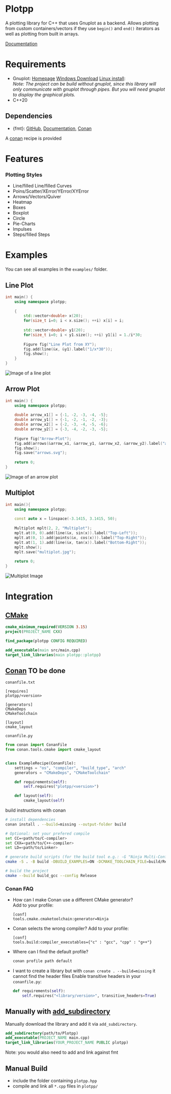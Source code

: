 Plotpp
======

A plotting library for C++ that uses Gnuplot as a backend.
Allows plotting from custom containers/vectors if they use `begin()` and `end()` iterators as well as plotting from built in arrays.

[Documentation](https://tobiaswallner.github.io/plotpp/)

Requirements
============
- Gnuplot: [Homepage](http://gnuplot.info/index.html) [Windows Download](https://sourceforge.net/projects/gnuplot/files/gnuplot/) [Linux install](https://riptutorial.com/gnuplot/example/11275/installation-or-setup):  
	*Note: The project can be build without gnuplot,
	since this library will only communicate with gnuplot through pipes. 
	But you will need gnuplot to display the graphical plots.*
- C++20


Dependencies
------------
- {fmt}: [GitHub](https://github.com/fmtlib/fmt), [Documentation](https://fmt.dev/11.0/), [Conan](https://conan.io/center/recipes/fmt?version=)

A [conan](https://conan.io/) recipe is provided

Features
========
### Plotting Styles
- Line/filled Line/filled Curves
- Poins/Scatter/XError/YError/XYError
- Arrows/Vectors/Quiver
- Heatmap
- Boxes
- Boxplot
- Circle
- Pie-Charts
- Impulses
- Steps/filled Steps

Examples
========

You can see all examples in the `examples/` folder.

Line Plot
---------

```C++
int main() {
	using namespace plotpp;
	
	{
		std::vector<double> x(20);
		for(size_t i=0; i < x.size(); ++i) x[i] = i;
		
		std::vector<double> y1(20);
		for(size_t i=0; i < y1.size(); ++i) y1[i] = 1./i*30;
		
		Figure fig("Line Plot from XY");
		fig.add(line(&x, &y1).label("1/x*30"));
		fig.show();
	}
}
```
![Image of a line plot](images/line-plot.png)

Arrow Plot
----------

```C++
int main() {
	using namespace plotpp;
	
	double arrow_x1[] = {-1, -2, -3, -4, -5};
	double arrow_y1[] = {-1, -2, -1, -2, -3};
	double arrow_x2[] = {-2, -3, -4, -5, -6};
	double arrow_y2[] = {-3, -4, -2, -3, -5};
	
	Figure fig("Arrow-Plot");
	fig.add(arrows(&arrow_x1, &arrow_y1, &arrow_x2, &arrow_y2).label("arrow plot"));
	fig.show();
	fig.save("arrows.svg");
	
    return 0;
}
```

![Image of an arrow plot](images/arrows.svg)

Multiplot
---------

```C++
int main(){
	using namespace plotpp;
	
	const auto x = linspace(-3.1415, 3.1415, 50);
	
	Multiplot mplt(2, 2, "Multiplot");
	mplt.at(0, 0).add(line(&x, sin(x)).label("Top-Left"));
	mplt.at(0, 1).add(points(&x, cos(x))).label("Top-Right"));
	mplt.at(1, 1).add(line(&x, tan(x)).label("Bottom-Right"));
	mplt.show();
	mplt.save("multiplot.jpg");
	
	return 0;
}
```

![Multiplot Image](images/multiplot.jpg)

Integration
===========

[CMake](https://cmake.org/)
---------------------------
```cmake
cmake_minimum_required(VERSION 3.15)
project(PROJECT_NAME CXX)

find_package(plotpp CONFIG REQUIRED)

add_executable(main src/main.cpp)
target_link_libraries(main plotpp::plotpp)
```

[Conan](https://conan.io/) **TO be done**
--------------------------
`conanfile.txt`
```conanfile
[requires]
plotpp/<version>

[generators]
CMakeDeps
CMakeToolchain

[layout]
cmake_layout
```

`conanfile.py`
```py
from conan import ConanFile
from conan.tools.cmake import cmake_layout


class ExampleRecipe(ConanFile):
    settings = "os", "compiler", "build_type", "arch"
    generators = "CMakeDeps", "CMakeToolchain"

    def requirements(self):
        self.requires("plotpp/<version>")

    def layout(self):
        cmake_layout(self)
```

build instructions with conan
```bash
# install dependencies
conan install . --build=missing --output-folder build

# Optional: set your prefered compile
set CC=<path/to/C-compiler>
set CXX=<path/to/C++-compiler>
set LD=<path/to/Linker>

# generate build scripts (for the build tool e.g.: -G "Ninja Multi-Config")
cmake -S . -B build -DBUILD_EXAMPLES=ON -DCMAKE_TOOLCHAIN_FILE=build/Release/generators/conan_toolchain.cmake

# build the project
cmake --build build_gcc --config Release
```

### Conan FAQ
+ 	How can I make Conan use a different CMake generator?  
	Add to your profile:
	```
	[conf]
	tools.cmake.cmaketoolchain:generator=Ninja
	```
+	Conan selects the wrong compiler?
	Add to your profile:
	```
	[conf]
	tools.build:compiler_executables={"c" : "gcc", "cpp" : "g++"}
	```
+	Where can I find the default profile?
	```bash
	conan profile path default
	```
+	I want to create a library but with `conan create . --build=missing` it cannot find the header files
	Enable transitive headers in your `conanfile.py`:
	```py
	def requirements(self):
		self.requires("<library/version>", transitive_headers=True)
	```

Manually with [add_subdirectory](https://cmake.org/cmake/help/latest/command/add_subdirectory.html)
------------------------
Manually download the library and add it via `add_subdirectory`.
```cmake
add_subdirectory(path/to/Plotpp)
add_executable(PROJECT_NAME main.cpp)
target_link_libraries(YOUR_PROJECT_NAME PUBLIC plotpp)
```
Note: you would also need to add and link against fmt

Manual Build
------------
- include the folder containing `plotpp.hpp`
- compile and link all `*.cpp` files in `plotpp/`


